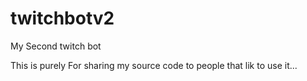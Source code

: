 twitchbotv2
===========

My Second twitch bot



This is purely For sharing my source code to people that lik to use it...
